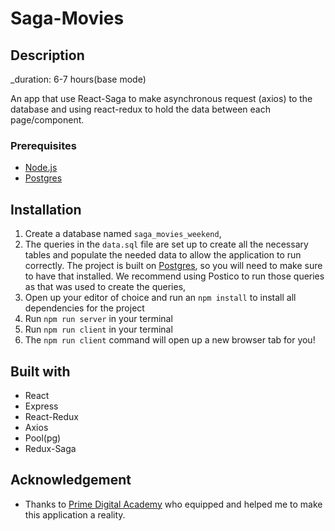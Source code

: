 # Saga-Movies

## Description
_duration: 6-7 hours(base mode)

An app that use React-Saga to make asynchronous request (axios) to the database and using react-redux to hold the data between each page/component.

### Prerequisites

- [Node.js](https://nodejs.org/en/)
- [Postgres](https://www.postgresql.org/download/)

## Installation 

1. Create a database named `saga_movies_weekend`,
2. The queries in the `data.sql` file are set up to create all the necessary tables and populate the needed data to allow the application to run correctly. The project is built on [Postgres](https://www.postgresql.org/download/), so you will need to make sure to have that installed. We recommend using Postico to run those queries as that was used to create the queries, 
3. Open up your editor of choice and run an `npm install` to install all dependencies for the project
4. Run `npm run server` in your terminal
5. Run `npm run client` in your terminal
6. The `npm run client` command will open up a new browser tab for you!

## Built with

- React
- Express
- React-Redux
- Axios
- Pool(pg)
- Redux-Saga

## Acknowledgement
- Thanks to [Prime Digital Academy](www.primeacademy.io) who equipped and helped me to make this application a reality.

